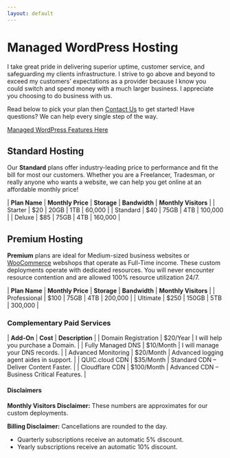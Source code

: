 ```yaml
---
layout: default
---
```

# Managed WordPress Hosting

I take great pride in delivering superior uptime, customer service, and safeguarding my clients infrastructure. I strive to go above and beyond to exceed my customers’ expectations as a provider because I know you could switch and spend money with a much larger business. I appreciate you choosing to do business with us.

Read below to pick your plan then [Contact Us](https://bluebotpc.com/pages/contact/) to get started! Have questions? We can help every single step of the way.

[Managed WordPress Features Here](https://bluebotpc.com/pages/features)

## Standard Hosting

Our **Standard** plans offer industry-leading price to performance and fit the bill for most our customers. Whether you are a Freelancer, Tradesman, or really anyone who wants a website, we can help you get online at an affordable monthly price!

| **Plan Name** | **Monthly Price** | **Storage** | **Bandwidth** | **Monthly Visitors** |
| Starter       | $20 | 20GB | 1TB | 60,000  |
| Standard      | $40 | 75GB | 4TB | 100,000 |
| Deluxe        | $85 | 75GB | 4TB | 160,000 |

## Premium Hosting

**Premium** plans are ideal for Medium-sized business websites or [WooCommerce](https://woocommerce.com/) webshops that operate as Full-Time income. These custom deployments operate with dedicated resources. You will never encounter resource contention and are allowed 100% resource utilization 24/7.

| **Plan Name** | **Monthly Price** | **Storage** | **Bandwidth** | **Monthly Visitors** |
| Professional | $100 | 75GB  | 4TB | 200,000  |
| Ultimate     | $250 | 150GB | 5TB | 300,000 |

### Complementary Paid Services

| **Add-On** | **Cost** | **Description** |
| Domain Registration | $20/Year | I will help you purchase a Domain. |
| Fully Managed DNS   | $10/Month | I will manage your DNS records. |
| Advanced Monitoring | $20/Month | Advanced logging agent aides in support.  |
| QUIC.cloud CDN      | $35/Month | Standard CDN – Deliver Content Faster. |
| Cloudflare CDN      | $100/Month | Advanced CDN – Business Critical Features. |

#### Disclaimers

**Monthly Visitors Disclaimer:** These numbers are approximates for our custom deployments.

**Billing Disclaimer:** Cancellations are rounded to the day.

- Quarterly subscriptions receive an automatic 5% discount.
- Yearly subscriptions receive an automatic 10% discount.

